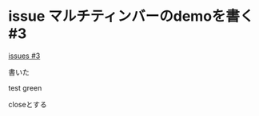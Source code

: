 # issue マルチティンバーのdemoを書く #3
[issues #3](https://github.com/cat2151/tonejs-json-sequencer/issues/3)

書いた

test green

closeとする

